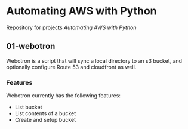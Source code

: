 # Automating AWS with Python
Repository for projects *Automating AWS with Python*

## 01-webotron

Webotron is a script that will sync a local directory to an s3 bucket, and optionally configure Route 53 and cloudfront as well. 

### Features

Webotron currently has the following features:

- List bucket
- List contents of a bucket
- Create and setup bucket
